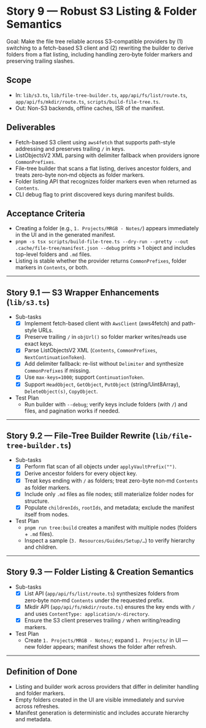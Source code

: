 # Story 9 — Robust S3 Listing & Folder Semantics

Goal: Make the file tree reliable across S3-compatible providers by (1) switching to a fetch-based S3 client and (2) rewriting the builder to derive folders from a flat listing, including handling zero‑byte folder markers and preserving trailing slashes.

## Scope
- In: `lib/s3.ts`, `lib/file-tree-builder.ts`, `app/api/fs/list/route.ts`, `app/api/fs/mkdir/route.ts`, `scripts/build-file-tree.ts`.
- Out: Non-S3 backends, offline caches, ISR of the manifest.

## Deliverables
- Fetch-based S3 client using `aws4fetch` that supports path-style addressing and preserves trailing `/` in keys.
- ListObjectsV2 XML parsing with delimiter fallback when providers ignore `CommonPrefixes`.
- File-tree builder that scans a flat listing, derives ancestor folders, and treats zero-byte non‑md objects as folder markers.
- Folder listing API that recognizes folder markers even when returned as `Contents`.
- CLI debug flag to print discovered keys during manifest builds.

## Acceptance Criteria
- Creating a folder (e.g., `1. Projects/MRGB - Notes/`) appears immediately in the UI and in the generated manifest.
- `pnpm -s tsx scripts/build-file-tree.ts --dry-run --pretty --out .cache/file-tree/manifest.json --debug` prints > 1 object and includes top-level folders and `.md` files.
- Listing is stable whether the provider returns `CommonPrefixes`, folder markers in `Contents`, or both.

---

## Story 9.1 — S3 Wrapper Enhancements (`lib/s3.ts`)
- Sub-tasks
  - [x] Implement fetch-based client with `AwsClient` (aws4fetch) and path-style URLs.
  - [x] Preserve trailing `/` in `objUrl()` so folder marker writes/reads use exact keys.
  - [x] Parse ListObjectsV2 XML (`Contents`, `CommonPrefixes`, `NextContinuationToken`).
  - [x] Add delimiter fallback: re-list without `Delimiter` and synthesize `CommonPrefixes` if missing.
  - [x] Use `max-keys=1000`; support `ContinuationToken`.
  - [x] Support `HeadObject`, `GetObject`, `PutObject` (string/Uint8Array), `DeleteObject(s)`, `CopyObject`.
- Test Plan
  - Run builder with `--debug`; verify keys include folders (with `/`) and files, and pagination works if needed.

---

## Story 9.2 — File-Tree Builder Rewrite (`lib/file-tree-builder.ts`)
- Sub-tasks
  - [x] Perform flat scan of all objects under `applyVaultPrefix("")`.
  - [x] Derive ancestor folders for every object key.
  - [x] Treat keys ending with `/` as folders; treat zero-byte non‑md `Contents` as folder markers.
  - [x] Include only `.md` files as file nodes; still materialize folder nodes for structure.
  - [x] Populate `childrenIds`, `rootIds`, and metadata; exclude the manifest itself from nodes.
- Test Plan
  - `pnpm run tree:build` creates a manifest with multiple nodes (folders + `.md` files).
  - Inspect a sample (`3. Resources/Guides/Setup/…`) to verify hierarchy and children.

---

## Story 9.3 — Folder Listing & Creation Semantics
- Sub-tasks
  - [x] List API (`app/api/fs/list/route.ts`) synthesizes folders from zero‑byte non‑md `Contents` under the requested prefix.
  - [x] Mkdir API (`app/api/fs/mkdir/route.ts`) ensures the key ends with `/` and uses `ContentType: application/x-directory`.
  - [x] Ensure the S3 client preserves trailing `/` when writing/reading markers.
- Test Plan
  - Create `1. Projects/MRGB - Notes/`; expand `1. Projects/` in UI — new folder appears; manifest shows the folder after refresh.

---

## Definition of Done
- Listing and builder work across providers that differ in delimiter handling and folder markers.
- Empty folders created in the UI are visible immediately and survive across refreshes.
- Manifest generation is deterministic and includes accurate hierarchy and metadata.
